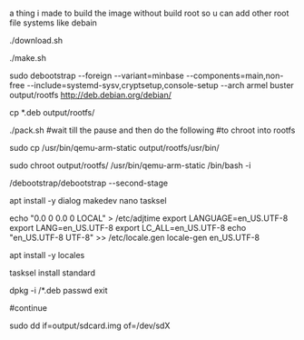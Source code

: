 a thing i made to build the image without build root so u can add other root file systems like debain


./download.sh

./make.sh


sudo debootstrap --foreign --variant=minbase --components=main,non-free --include=systemd-sysv,cryptsetup,console-setup --arch armel buster output/rootfs http://deb.debian.org/debian/

cp *.deb output/rootfs/

./pack.sh 
#wait till the pause and then do the following
#to chroot into rootfs 


sudo cp /usr/bin/qemu-arm-static output/rootfs/usr/bin/

sudo chroot output/rootfs/ /usr/bin/qemu-arm-static /bin/bash -i

/debootstrap/debootstrap --second-stage

apt install -y dialog makedev nano tasksel 

echo "0.0 0 0.0
0
LOCAL" >  /etc/adjtime
export LANGUAGE=en_US.UTF-8
export LANG=en_US.UTF-8
export LC_ALL=en_US.UTF-8
echo "en_US.UTF-8 UTF-8" >> /etc/locale.gen
locale-gen en_US.UTF-8

apt install -y locales

tasksel install standard

dpkg -i /*.deb
passwd
exit 

#continue

sudo dd if=output/sdcard.img of=/dev/sdX


